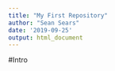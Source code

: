 ```yaml
---
title: "My First Repository"
author: "Sean Sears"
date: '2019-09-25'
output: html_document
---
```


#Intro
